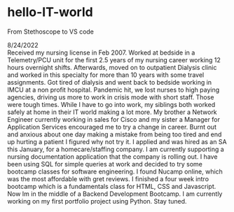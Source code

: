 # hello-IT-world
From Stethoscope to VS code

8/24/2022 <br>
Received my nursing license in Feb 2007. Worked at bedside in a Telemetry/PCU unit for the first 2.5 years of my nursing career working 12 hours overnight shifts. Afterwards, moved on to outpatient Dialysis clinic and worked in this specialty for more than 10 years with some travel assignments. Got tired of dialysis and went back to bedside working in IMCU at a non profit hospital. Pandemic hit, we lost nurses to high paying agencies, driving us more to work in crisis mode with short staff. Those were tough times. While I have to go into work, my siblings both worked safely at home in their IT world making a lot more.  My brother a Network Engineer currently working in sales for Cisco and my sister a Manager for Application Services encouraged me to try a change in career. Burnt out and anxious about one day making a mistake from being too tired and end up hurting a patient I figured why not try it. I applied and was hired as an SA this January, for a homecare/staffing company. I am currently supporting a nursing documentation application that the company is rolling out. I have been using SQL for simple queries at work and decided to try some bootcamp classes for software engineering. I found Nucamp online, which was the most affordable with gret reviews. I finished a four week intro bootcamp which is a fundamentals class for HTML, CSS and Javascript. Now Im in the middle of a Backend Development Bootcamp. I am currently working on my first portfolio project using Python. Stay tuned. 
